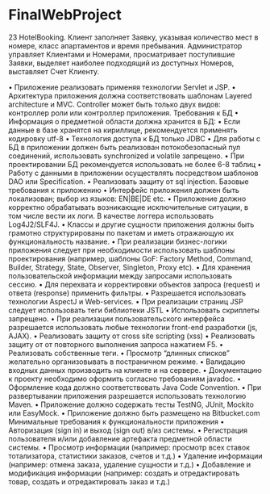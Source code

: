 # FinalWebProject



23 HotelBooking. Клиент заполняет Заявку, указывая количество мест в
номере, класс апартаментов и время пребывания. Администратор
управляет Клиентами и Номерами, просматривает поступившие Заявки,
выделяет наиболее подходящий из доступных Номеров, выставляет Счет
Клиенту.


• Приложение реализовать применяя технологии Servlet и JSP.
• Архитектура приложения должна соответствовать шаблонам Layered architecture и MVC. 
Controller может быть только двух видов: контроллер роли или контроллер приложения.
Требования к БД
• Информация о предметной области должна хранится в БД:
• Если данные в базе хранятся на кириллице, рекомендуется применять кодировку utf-8
• Технология доступа к БД только JDBC
• Для работы с БД в приложении должен быть реализован потокобезопасный пул 
соединений, использовать synchronized и volatile запрещено.
• При проектировании БД рекомендуется использовать не более 6-8 таблиц
• Работу с данными в приложении осуществлять посредством шаблонов DAO или 
Specification.
• Реализовать защиту от sql injection.
Базовые требования к приложению
• Интерфейс приложения должен быть локализован; выбор из языков: EN|BE|DE etc.
• Приложение должно корректно обрабатывать возникающие исключительные ситуации, в 
том числе вести их логи. В качестве логгера использовать Log4J2/SLF4J.
• Классы и другие сущности приложения должны быть грамотно структурированы по 
пакетам и иметь отражающую их функциональность название.
• При реализации бизнес-логики приложения следует при необходимости использовать 
шаблоны проектирования (например, шаблоны GoF: Factory Method, Command, Builder, 
Strategy, State, Observer, Singleton, Proxy etc).
• Для хранения пользовательской информации между запросами использовать сессию.
• Для перехвата и корректировки объектов запроса (request) и ответа (response) применить 
фильтры.
• Разрешается использовать технологии AspectJ и Web-services.
• При реализации страниц JSP следует использовать теги библиотеки JSTL
• Использовать скриплеты запрещено.
• При реализации пользовательского интерфейса разрешается использовать любые
технологии front-end разработки (js, AJAX).
• Реализовать защиту от cross site scripting (xss)
• Реализовать защиту от от повторного выполнения запроса нажатием F5.
• Реализовать собственные теги. 
• Просмотр “длинных списков” желательно организовывать в постраничном режиме.
• Валидацию входных данных производить на клиенте и на сервере.
• Документацию к проекту необходимо оформить согласно требованиям javadoc.
• Оформление кода должно соответствовать Java Code Convention.
• При развертывании приложения разрешается использовать технологию Maven.
• Приложение должно содержать тесты TestNG, JUnit, Mockito или EasyMock.
• Приложение должно быть размещено на Bitbucket.com
Минимальные требования к функциональности приложения
• Авторизация (sign in) и выход (sign out) в/из системы.
• Регистрация пользователя и/или добавление артефакта предметной области системы.
• Просмотр информации (например: просмотр всех ставок тотализатора, статистики 
заказов, счетов и т.д.)
• Удаление информации (например: отмена заказа, удаление сущности и т.д.)
• Добавление и модификация информации (например: создать и отредактировать товар, 
создать и отредактировать заказ и т.д.)
